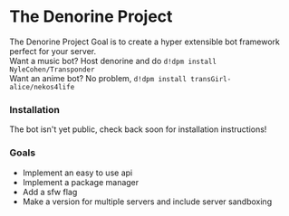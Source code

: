 # The Denorine Project
The Denorine Project Goal is to create a hyper extensible bot framework perfect for your server.<br>
Want a music bot? Host denorine and do `d!dpm install NyleCohen/Transponder`<br>
Want an anime bot? No problem, `d!dpm install transGirl-alice/nekos4life`
### Installation
The bot isn't yet public, check back soon for installation instructions!
### Goals
* Implement an easy to use api
* Implement a package manager
* Add a sfw flag
* Make a version for multiple servers and include server sandboxing
